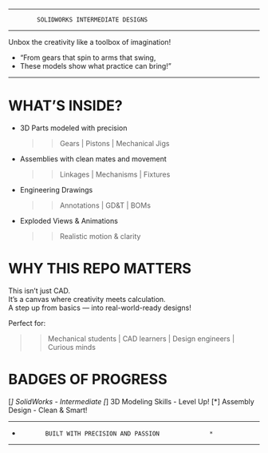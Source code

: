 ***********************************************************
            SOLIDWORKS INTERMEDIATE DESIGNS               
----------------------------------------------------------
  Unbox the creativity like a toolbox of imagination!                                                             
*  “From gears that spin to arms that swing,               
*   These models show what practice can bring!”            
************************************************************

WHAT’S INSIDE?
==============

- 3D Parts modeled with precision  
  >> Gears | Pistons | Mechanical Jigs

- Assemblies with clean mates and movement  
  >> Linkages | Mechanisms | Fixtures

- Engineering Drawings  
  >> Annotations | GD&T | BOMs

- Exploded Views & Animations  
  >> Realistic motion & clarity


WHY THIS REPO MATTERS
=====================

This isn’t just CAD.  
It’s a canvas where creativity meets calculation.  
A step up from basics — into real-world-ready designs!

Perfect for:
>> Mechanical students | CAD learners | Design engineers | Curious minds


BADGES OF PROGRESS
==================

[*] SolidWorks - Intermediate
[*] 3D Modeling Skills - Level Up!
[*] Assembly Design - Clean & Smart!

************************************************************
*            BUILT WITH PRECISION AND PASSION              *
******************************